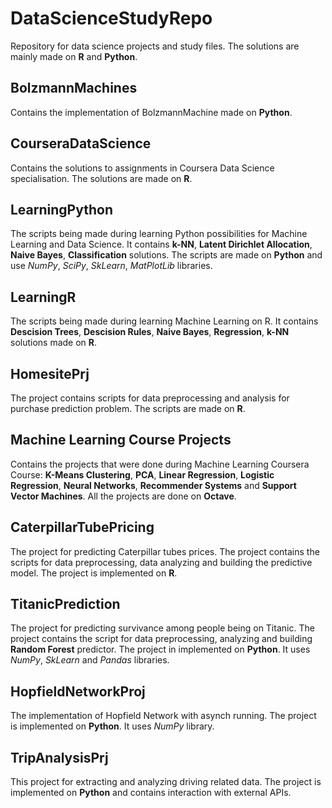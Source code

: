 # DataScienceStudyRepo

Repository for data science projects and study files. The solutions are mainly made on **R** and **Python**.

## BolzmannMachines
Contains the implementation of BolzmannMachine made on **Python**.

## CourseraDataScience
Contains the solutions to assignments in Coursera Data Science specialisation. The solutions are made on **R**.

## LearningPython
The scripts being made during learning Python possibilities for Machine Learning and Data Science. It contains **k-NN**, **Latent Dirichlet Allocation**, **Naive Bayes**, **Classification** solutions. The scripts are made on **Python** and use *NumPy*, *SciPy*, *SkLearn*, *MatPlotLib* libraries.

## LearningR
The scripts being made during learning Machine Learning on R. It contains **Descision Trees**, **Descision Rules**, **Naive Bayes**, **Regression**, **k-NN** solutions made on **R**.

## HomesitePrj
The project contains scripts for data preprocessing and analysis for purchase prediction problem. The scripts are made on **R**.

## Machine Learning Course Projects
Contains the projects that were done during Machine Learning Coursera Course: **K-Means Clustering**, **PCA**, **Linear Regression**, **Logistic Regression**, **Neural Networks**, **Recommender Systems** and **Support Vector Machines**. All the projects are done on **Octave**.

## CaterpillarTubePricing
The project for predicting Caterpillar tubes prices. The project contains the scripts for data preprocessing, data analyzing and building the predictive model. The project is implemented on **R**.

## TitanicPrediction
The project for predicting survivance among people being on Titanic. The project contains the script for data preprocessing, analyzing and building **Random Forest** predictor. The project in implemented on **Python**. It uses *NumPy*, *SkLearn* and *Pandas* libraries.

## HopfieldNetworkProj
The implementation of Hopfield Network with asynch running. The project is implemented on **Python**. It uses *NumPy* library.

## TripAnalysisPrj
This project for extracting and analyzing driving related data. The project is implemented on **Python** and contains interaction with external APIs.